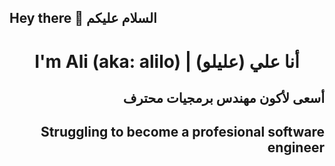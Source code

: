 ## Hey there 👋 السلام عليكم

<h1 align=center>I'm Ali (aka: alilo) | أنا علي (عليلو) </h1>
<h2 align=right>أسعى لأكون مهندس برمجيات محترف </h2>
<h2 align=right>Struggling to become a profesional software engineer</h2>
<!--   -->

<!--
**alilosoft/alilosoft** is a ✨ _special_ ✨ repository because its `README.md` (this file) appears on your GitHub profile.

Here are some ideas to get you started:

- 🔭 I’m currently working on ...
- 🌱 I’m currently learning ...
- 👯 I’m looking to collaborate on ...
- 🤔 I’m looking for help with ...
- 💬 Ask me about ...
- 📫 How to reach me: ...
- 😄 Pronouns: ...
- ⚡ Fun fact: ...
-->
